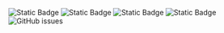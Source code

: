 ![Static Badge](https://img.shields.io/badge/blacklists-60-000000) ![Static Badge](https://img.shields.io/badge/blacklisted-2898228-cc0000) ![Static Badge](https://img.shields.io/badge/whitelisted-2242-00CC00) ![Static Badge](https://img.shields.io/badge/streaming_blacklist-28106-000000) ![GitHub issues](https://img.shields.io/github/issues/fabriziosalmi/blacklists)
